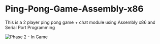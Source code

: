 # Ping-Pong-Game-Assembly-x86
This is a 2 player ping pong game + chat module using Assembly x86 and Serial Port Programming


![Phase 2 - In Game](https://user-images.githubusercontent.com/80390555/110612935-57537a00-8199-11eb-9162-09b8c2f39766.png)

